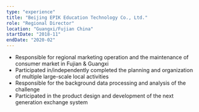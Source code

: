 ```yaml
---
type: "experience"
title: "Beijing EPIK Education Technology Co., Ltd."
role: "Regional Director"
location: "Guangxi/Fujian China"
startDate: "2018-11"
endDate: "2020-02"
---
```

 - Responsible for regional marketing operation and the maintenance of consumer market in Fujian & Guangxi
 - Participated in/independently completed the planning and organization of multiple large-scale local activities
 - Responsible for the background data processing and analysis of the challenge
 - Participated in the product design and development of the next generation exchange system